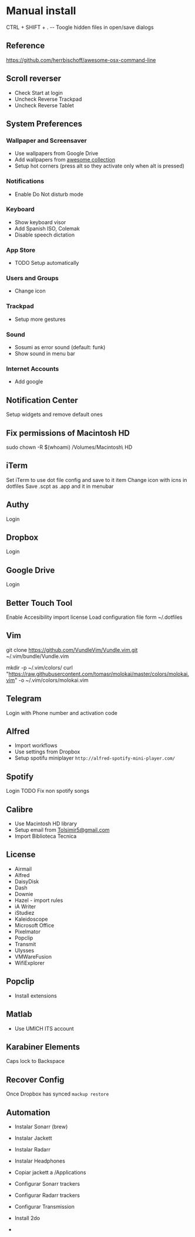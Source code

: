 Manual install
==============

CTRL + SHIFT + . -- Toogle hidden files in open/save dialogs


## Reference
https://github.com/herrbischoff/awesome-osx-command-line

## Scroll reverser
* Check Start at login
* Uncheck Reverse Trackpad
* Uncheck Reverse Tablet


## System Preferences


### Wallpaper and Screensaver
* Use wallpapers from Google Drive
* Add wallpapers from [awesome collection](https://github.com/aharris88/awesome-macos-screensavers)
* Setup hot corners (press alt so they activate only when alt is pressed)

### Notifications
* Enable Do Not disturb mode

### Keyboard
* Show keyboard visor
* Add Spanish ISO, Colemak
* Disable speech dictation

### App Store
* TODO Setup automatically

### Users and Groups
* Change icon

### Trackpad
* Setup more gestures

### Sound
* Sosumi as error sound (default: funk)
* Show sound in menu bar

### Internet Accounts
* Add google

## Notification Center
Setup widgets and remove default ones

## Fix permissions of Macintosh HD
 sudo chown -R $(whoami) /Volumes/Macintosh\ HD

## iTerm
Set iTerm to use dot file config and save to it item
Change icon with icns in dotfiles
Save .scpt as .app and it in menubar

## Authy
Login

## Dropbox
Login

## Google Drive
Login

## Better Touch Tool
Enable Accesibility
import license
Load configuration file form ~/.dotfiles

## Vim
<!-- Install bundle -->
git clone https://github.com/VundleVim/Vundle.vim.git ~/.vim/bundle/Vundle.vim

<!-- Install colorscheme -->
mkdir -p ~/.vim/colors/
curl "https://raw.githubusercontent.com/tomasr/molokai/master/colors/molokai.vim" -o ~/.vim/colors/molokai.vim


## Telegram
Login with Phone number and activation code

## Alfred
* Import workflows
* Use settings from Dropbox
* Setup spotifu miniplayer `http://alfred-spotify-mini-player.com/`

## Spotify
Login
TODO Fix non spotify songs


## Calibre
* Use Macintosh HD library
* Setup email from Tolsimir5@gmail.com
* Import Biblioteca Tecnica

## License
* Airmail
* Alfred
* DaisyDisk
* Dash
* Downie
* Hazel - import rules
* iA Writer
* iStudiez
* Kaleidoscope
* Microsoft Office
* Pixelmator
* Popclip
* Transmit
* Ulysses
* VMWareFusion
* WifiExplorer

## Popclip
* Install extensions


## Matlab
* Use UMICH ITS account

## Karabiner Elements
Caps lock to Backspace

## Recover Config
Once Dropbox has synced
`mackup restore`

## Automation
* Instalar Sonarr (brew)
* Instalar Jackett
* Instalar Radarr
* Instalar Headphones
* Copiar jackett a /Applications
* Configurar Sonarr trackers
* Configurar Radarr trackers
* Configurar Transmission

* Install 2do
*
